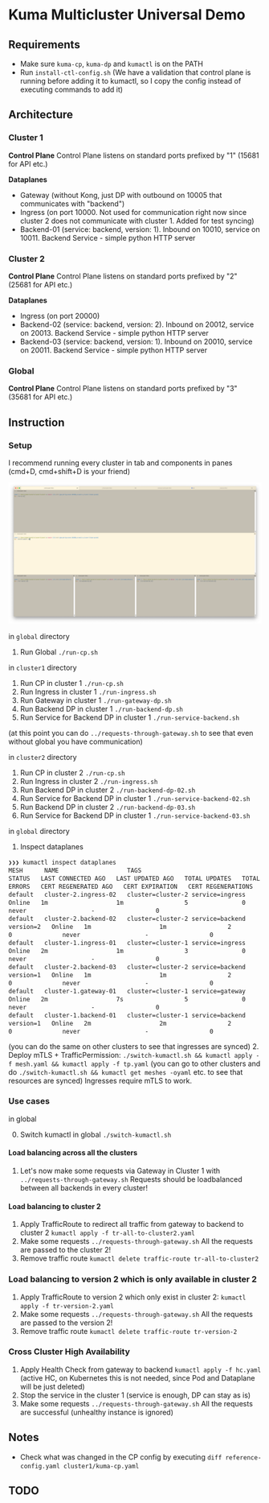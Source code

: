 # Kuma Multicluster Universal Demo

## Requirements
* Make sure `kuma-cp`, `kuma-dp` and `kumactl` is on the PATH
* Run `install-ctl-config.sh` (We have a validation that control plane is running before adding it to kumactl, so I copy the config instead of executing commands to add it)

## Architecture

### Cluster 1

**Control Plane**
Control Plane listens on standard ports prefixed by "1" (15681 for API etc.)

**Dataplanes**
* Gateway (without Kong, just DP with outbound on 10005 that communicates with "backend")
* Ingress (on port 10000. Not used for communication right now since cluster 2 does not communicate with cluster 1. Added for test syncing)
* Backend-01 (service: backend, version: 1). Inbound on 10010, service on 10011.
  Backend Service - simple python HTTP server

### Cluster 2

**Control Plane**
Control Plane listens on standard ports prefixed by "2" (25681 for API etc.)

**Dataplanes**
* Ingress (on port 20000)
* Backend-02 (service: backend, version: 2). Inbound on 20012, service on 20013.
  Backend Service - simple python HTTP server
* Backend-03 (service: backend, version: 1). Inbound on 20010, service on 20011.
  Backend Service - simple python HTTP server

### Global

**Control Plane**
Control Plane listens on standard ports prefixed by "3" (35681 for API etc.)

## Instruction

### Setup
I recommend running every cluster in tab and components in panes (cmd+D, cmd+shift+D is your friend)

![](setup.png)

in `global` directory
1. Run Global `./run-cp.sh`

in `cluster1` directory
1. Run CP in cluster 1 `./run-cp.sh`
2. Run Ingress in cluster 1 `./run-ingress.sh`
3. Run Gateway in cluster 1 `./run-gateway-dp.sh`
4. Run Backend DP in cluster 1 `./run-backend-dp.sh`
5. Run Service for Backend DP in cluster 1 `./run-service-backend.sh`

(at this point you can do `../requests-through-gateway.sh` to see that even without global you have communication)

in `cluster2` directory
1. Run CP in cluster 2 `./run-cp.sh`
2. Run Ingress in cluster 2 `./run-ingress.sh`
3. Run Backend DP in cluster 2 `./run-backend-dp-02.sh`
4. Run Service for Backend DP in cluster 1 `./run-service-backend-02.sh`
5. Run Backend DP in cluster 2 `./run-backend-dp-03.sh`
6. Run Service for Backend DP in cluster 1 `./run-service-backend-03.sh`

in `global` directory
1. Inspect dataplanes
```
❯❯❯ kumactl inspect dataplanes
MESH      NAME                   TAGS                                          STATUS   LAST CONNECTED AGO   LAST UPDATED AGO   TOTAL UPDATES   TOTAL ERRORS   CERT REGENERATED AGO   CERT EXPIRATION   CERT REGENERATIONS
default   cluster-2.ingress-02   cluster=cluster-2 service=ingress             Online   1m                   1m                 5               0              never                  -                 0
default   cluster-2.backend-02   cluster=cluster-2 service=backend version=2   Online   1m                   1m                 2               0              never                  -                 0
default   cluster-1.ingress-01   cluster=cluster-1 service=ingress             Online   2m                   1m                 3               0              never                  -                 0
default   cluster-2.backend-03   cluster=cluster-2 service=backend version=1   Online   1m                   1m                 2               0              never                  -                 0
default   cluster-1.gateway-01   cluster=cluster-1 service=gateway             Online   2m                   7s                 5               0              never                  -                 0
default   cluster-1.backend-01   cluster=cluster-1 service=backend version=1   Online   2m                   2m                 2               0              never                  -                 0
```
(you can do the same on other clusters to see that ingresses are synced)
2. Deploy mTLS + TrafficPermission: `./switch-kumactl.sh && kumactl apply -f mesh.yaml && kumactl apply -f tp.yaml` 
   (you can go to other clusters and do `./switch-kumactl.sh && kumactl get meshes -oyaml` etc. to see that resources are synced)
   Ingresses require mTLS to work.

### Use cases

in global

0. Switch kumactl in global `./switch-kumactl.sh`

#### Load balancing across all the clusters
1. Let's now make some requests via Gateway in Cluster 1 with `../requests-through-gateway.sh`
   Requests should be loadbalanced between all backends in every cluster!

#### Load balancing to cluster 2
1. Apply TrafficRoute to redirect all traffic from gateway to backend to cluster 2 `kumactl apply -f tr-all-to-cluster2.yaml`
2. Make some requests `../requests-through-gateway.sh`
   All the requests are passed to the cluster 2!
3. Remove traffic route `kumactl delete traffic-route tr-all-to-cluster2`

### Load balancing to version 2 which is only available in cluster 2
1. Apply TrafficRoute to version 2 which only exist in cluster 2: `kumactl apply -f tr-version-2.yaml`
2. Make some requests `../requests-through-gateway.sh`
   All the requests are passed to the version 2!
3. Remove traffic route `kumactl delete traffic-route tr-version-2`

### Cross Cluster High Availability
1. Apply Health Check from gateway to backend `kumactl apply -f hc.yaml` (active HC, on Kubernetes this is not needed, since Pod and Dataplane will be just deleted)
2. Stop the service in the cluster 1 (service is enough, DP can stay as is)
3. Make some requests `../requests-through-gateway.sh`
   All the requests are successful (unhealthy instance is ignored)

## Notes
* Check what was changed in the CP config by executing `diff reference-config.yaml cluster1/kuma-cp.yaml`

## TODO
